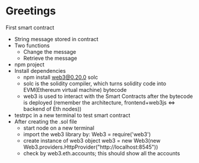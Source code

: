 # Greetings
First smart contract

- String message stored in contract
- Two functions
	- Change the message
	- Retrieve the message
- npm project
- Install dependencies
	- npm install web3@0.20.0 solc
	- solc is the solidity compiler, which turns solidity code into EVM(Ethereum virtual machine) bytecode
	- web3 is used to interact with the Smart Contracts after the bytecode is deployed (remember the architecture, frontend+web3js <=> backend of Eth nodes))
- testrpc in a new terminal to test smart contract
- After creating the .sol file
	- start node on a new terminal
	- import the web3 library by: Web3 = require('web3')
	- create instance of web3 object web3 = new Web3(new Web3.providers.HttpProvider("http://localhost:8545"))
	- check by web3.eth.accounts; this should show all the accounts
